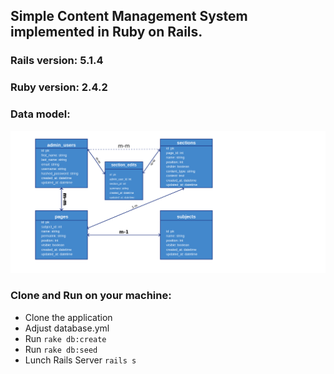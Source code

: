 ## Simple Content Management System implemented in Ruby on Rails.

### Rails version: 5.1.4
### Ruby version: 2.4.2


### Data model:

![Data Model](https://github.com/m-rwash/simple-cms/blob/master/model.png)

### Clone and Run on your machine:
* Clone the application
* Adjust database.yml
* Run `rake db:create`
* Run `rake db:seed`
* Lunch Rails Server `rails s`
